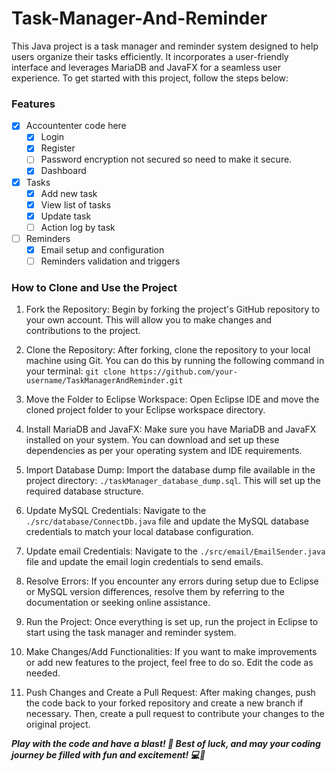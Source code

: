 
# Task-Manager-And-Reminder

This Java project is a task manager and reminder system designed to help users organize their tasks efficiently. It incorporates a user-friendly interface and leverages MariaDB and JavaFX for a seamless user experience. To get started with this project, follow the steps below:

### Features
- [x] Accountenter code here
	- [x] Login
	- [x] Register
  - [ ] Password encryption not secured so need to make it secure.
  - [x] Dashboard
- [x] Tasks
	- [x] Add new task
	- [x] View list of tasks
	- [x] Update task
	- [ ] Action log by task
- [ ] Reminders
	- [x] Email setup and configuration
	- [ ] Reminders validation and triggers

### How to Clone and Use the Project

1. Fork the Repository:
Begin by forking the project's GitHub repository to your own account. This will allow you to make changes and contributions to the project.

2. Clone the Repository:
After forking, clone the repository to your local machine using Git. You can do this by running the following command in your terminal:
`git clone https://github.com/your-username/TaskManagerAndReminder.git`

3. Move the Folder to Eclipse Workspace:
Open Eclipse IDE and move the cloned project folder to your Eclipse workspace directory.

4. Install MariaDB and JavaFX:
Make sure you have MariaDB and JavaFX installed on your system. You can download and set up these dependencies as per your operating system and IDE requirements.

5. Import Database Dump:
Import the database dump file available in the project directory: `./taskManager_database_dump.sql`. This will set up the required database structure.

6. Update MySQL Credentials:
Navigate to the `./src/database/ConnectDb.java` file and update the MySQL database credentials to match your local database configuration.

7. Update email Credentials:
Navigate to the `./src/email/EmailSender.java` file and update the email login credentials to send emails.

8. Resolve Errors:
If you encounter any errors during setup due to Eclipse or MySQL version differences, resolve them by referring to the documentation or seeking online assistance.

9. Run the Project:
Once everything is set up, run the project in Eclipse to start using the task manager and reminder system.

10. Make Changes/Add Functionalities:
If you want to make improvements or add new features to the project, feel free to do so. Edit the code as needed.

11. Push Changes and Create a Pull Request:
After making changes, push the code back to your forked repository and create a new branch if necessary. Then, create a pull request to contribute your changes to the original project.



***Play with the code and have a blast! 🚀 Best of luck, and may your coding journey be filled with fun and excitement! 💻🎉***
